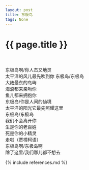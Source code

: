 ```yaml
---
layout: post
title: 东极岛
tags: None 
---
```


{{ page.title }}
================
<br/>
<br/>
东极岛啊/你人杰又地灵
<br/>
太平洋的风儿最先吹到你  
东极岛/东极岛<br/>
大陆最东的岛屿<br/>
海浪都来亲吻你<br/>
鱼儿都来拥抱你<br/>
东极岛/你是人间的仙境<br/>
太平洋的阳光它最先照耀这里<br/>
东极岛/东极岛<br/>
我们不会离开你<br/>
生是你的老百姓<br/>
死是你的小精灵<br/>
走啦（贾樟柯语）<br/>
东极岛啊/东极岛啊<br/>
除了这里/我们哪儿都不想去<br/>


{% include references.md %}
